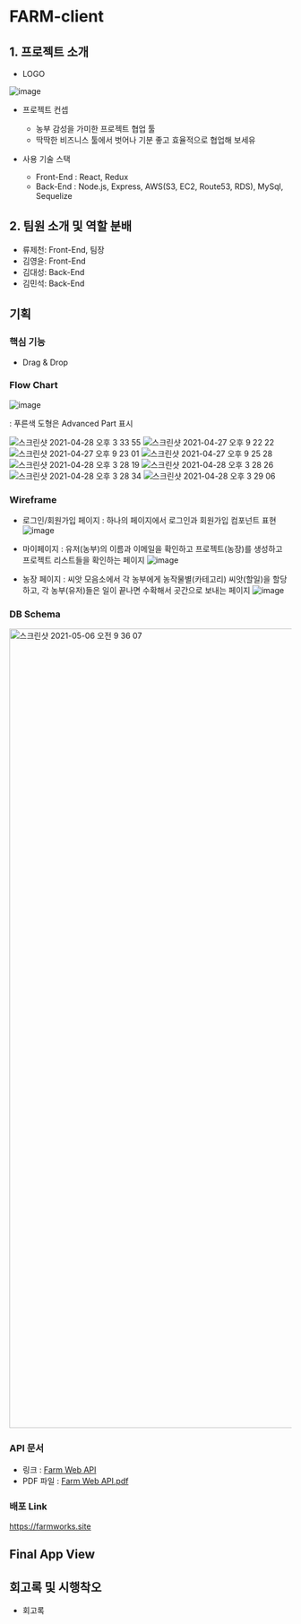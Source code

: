 # FARM-client
## 1. 프로젝트 소개
* LOGO

![image](https://user-images.githubusercontent.com/77093944/116818411-2181af00-aba6-11eb-920f-afa0a41edcd6.png)
* 프로젝트 컨셉
  * 농부 감성을 가미한 프로젝트 협업 툴
  * 딱딱한 비즈니스 툴에서 벗어나 기분 좋고 효율적으로 협업해 보세유

* 사용 기술 스택
  * Front-End : React, Redux
  * Back-End : Node.js, Express, AWS(S3, EC2, Route53, RDS), MySql, Sequelize

## 2. 팀원 소개 및 역할 분배
* 류제천: Front-End, 팀장
* 김영윤: Front-End
* 김대성: Back-End
* 김민석: Back-End

## 기획
### 핵심 기능
  * Drag & Drop
### Flow Chart
![image](https://user-images.githubusercontent.com/77093944/116877494-fd32da80-ac58-11eb-877f-665652e940aa.png)

: 푸른색 도형은 Advanced Part 표시

![스크린샷 2021-04-28 오후 3 33 55](https://user-images.githubusercontent.com/54937901/116357320-5523a880-a837-11eb-81e7-75b6f4fcbeed.png)
![스크린샷 2021-04-27 오후 9 22 22](https://user-images.githubusercontent.com/77093944/116339212-fdc21000-a817-11eb-98eb-f8f46acdd1b4.png)
![스크린샷 2021-04-27 오후 9 23 01](https://user-images.githubusercontent.com/77093944/116339215-ff8bd380-a817-11eb-82fc-48ebf8f51045.png)
![스크린샷 2021-04-27 오후 9 25 28](https://user-images.githubusercontent.com/77093944/116339219-00246a00-a818-11eb-8000-23203f55964f.png)
![스크린샷 2021-04-28 오후 3 28 19](https://user-images.githubusercontent.com/54937901/116356751-a7b09500-a836-11eb-9086-8671b4eb8a25.png)
![스크린샷 2021-04-28 오후 3 28 26](https://user-images.githubusercontent.com/54937901/116356748-a717fe80-a836-11eb-9ca6-6075494e222a.png)
![스크린샷 2021-04-28 오후 3 28 34](https://user-images.githubusercontent.com/54937901/116356745-a67f6800-a836-11eb-83e9-f8bce38295f8.png)
![스크린샷 2021-04-28 오후 3 29 06](https://user-images.githubusercontent.com/54937901/116356741-a4b5a480-a836-11eb-9300-2ead29084339.png)


### Wireframe
* 로그인/회원가입 페이지 : 하나의 페이지에서 로그인과 회원가입 컴포넌트 표현
![image](https://user-images.githubusercontent.com/77093944/117180138-d3231900-ae0e-11eb-92e4-658bd40c56f8.png)

* 마이페이지 : 유저(농부)의 이름과 이메일을 확인하고 프로젝트(농장)를 생성하고 프로젝트 리스트들을 확인하는 페이지
![image](https://user-images.githubusercontent.com/77093944/117180454-272dfd80-ae0f-11eb-8917-df1c58dd3680.png)

* 농장 페이지 : 씨앗 모음소에서 각 농부에게 농작물별(카테고리) 씨앗(할일)을 할당하고, 각 농부(유저)들은 일이 끝나면 수확해서 곳간으로 보내는 페이지
![image](https://user-images.githubusercontent.com/77093944/117181302-09ad6380-ae10-11eb-8879-134aec148528.png)

### DB Schema
<img width="1427" alt="스크린샷 2021-05-06 오전 9 36 07" src="https://user-images.githubusercontent.com/77534023/117226098-d5a56300-ae4e-11eb-809e-6d2882b0ffc1.png">

### API 문서
* 링크 : [Farm Web API](https://daeseongkim05.gitbook.io/farm-web-api/)
* PDF 파일 : [Farm Web API.pdf](https://github.com/codestates/FARM-client/files/6431043/Farm.Web.API.pdf)

### 배포 Link
https://farmworks.site

## Final App View
## 회고록 및 시행착오
* 회고록
